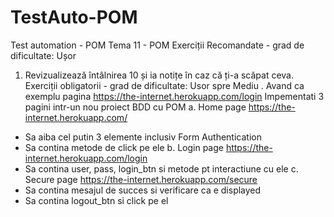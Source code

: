 # TestAuto-POM
Test automation - POM
Tema 11 - POM
Exerciții Recomandate - grad de dificultate: Ușor
1. Revizualizează întâlnirea 10 și ia notițe în caz că ți-a scăpat ceva.
Exerciții obligatorii - grad de dificultate: Usor spre Mediu .
Avand ca exemplu pagina https://the-internet.herokuapp.com/login
Impementati 3 pagini intr-un nou proiect BDD cu POM
a. Home page https://the-internet.herokuapp.com/
- Sa aiba cel putin 3 elemente inclusiv Form Authentication
- Sa contina metode de click pe ele
b. Login page https://the-internet.herokuapp.com/login
- Sa contina user, pass, login_btn si metode pt interactiune cu ele
c. Secure page https://the-internet.herokuapp.com/secure
- Sa contina mesajul de succes si verificare ca e displayed
- Sa contina logout_btn si click pe el
